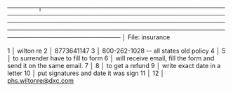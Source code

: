 ───────┬──────────────────────────────────────────────────────────────────────────────────────────────────────────────────────────────────────────────────────────────────────────────────────────────────────────────────────────
       │ File: insurance

   1   │ wilton re
   2   │ 8773641147
   3   │ 800-262-1028 -- all states old policy
   4   │
   5   │ to surrender have to fill to form
   6   │ will receive email, fill the form and send it on the same email.
   7   │
   8   │ to get a refund
   9   │ write exact date in a letter
  10   │ put signatures and date it was sign
  11   │
  12   │ phs.wiltonre@dxc.com